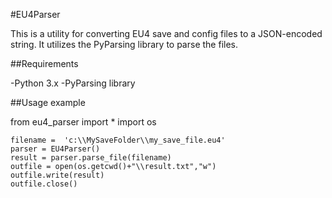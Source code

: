 #EU4Parser

This is a utility for converting EU4 save and config files to a JSON-encoded string. It utilizes the PyParsing library to parse the files.

##Requirements

-Python 3.x
-PyParsing library

##Usage example

from eu4_parser import *
import os

	filename = 	'c:\\MySaveFolder\\my_save_file.eu4'
	parser = EU4Parser()
	result = parser.parse_file(filename)
	outfile = open(os.getcwd()+"\\result.txt","w")
	outfile.write(result)
	outfile.close()
